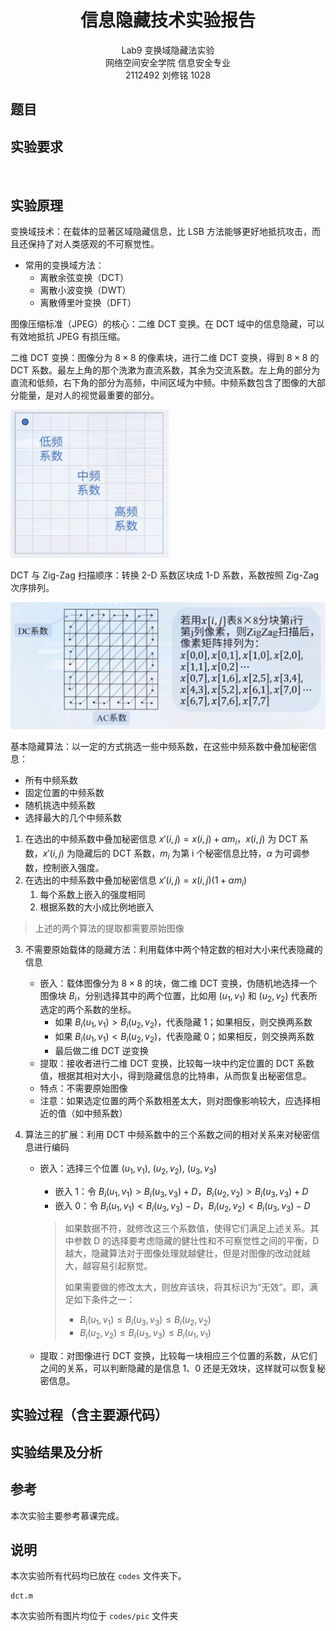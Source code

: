 # <center>**信息隐藏技术实验报告**</center>

 <center>Lab9 变换域隐藏法实验</center>

 <center> 网络空间安全学院 信息安全专业</center>

 <center> 2112492 刘修铭 1028</center>

## 题目



## 实验要求

​	

## 实验原理

变换域技术：在载体的显著区域隐藏信息，比 LSB 方法能够更好地抵抗攻击，而且还保持了对人类感观的不可察觉性。

* 常用的变换域方法：
  * 离散余弦变换（DCT）
  * 离散小波变换（DWT）
  * 离散傅里叶变换（DFT）

图像压缩标准（JPEG）的核心：二维 DCT 变换。在 DCT 域中的信息隐藏，可以有效地抵抗 JPEG 有损压缩。

二维 DCT 变换：图像分为 $8\times8$ 的像素块，进行二维 DCT 变换，得到 $8\times8$ 的 DCT 系数。最左上角的那个洗漱为直流系数，其余为交流系数。左上角的部分为直流和低频，右下角的部分为高频，中间区域为中频。中频系数包含了图像的大部分能量，是对人的视觉最重要的部分。

<img src="./2112492 刘修铭 变换域隐藏法实验.pic/image-20240227152357732.png" alt="image-20240227152357732" style="zoom:50%;" />

DCT 与 Zig-Zag 扫描顺序：转换 2-D 系数区块成 1-D 系数，系数按照 Zig-Zag 次序排列。

<img src="./2112492 刘修铭 变换域隐藏法实验.pic/image-20240227152519192.png" alt="image-20240227152519192" style="zoom:50%;" />

基本隐藏算法：以一定的方式挑选一些中频系数，在这些中频系数中叠加秘密信息：

* 所有中频系数
* 固定位置的中频系数
* 随机挑选中频系数
* 选择最大的几个中频系数

1. 在选出的中频系数中叠加秘密信息 $x'(i,j)=x(i,j)+\alpha m_i$，$x(i,j)$ 为 DCT 系数，$x'(i,j)$ 为隐藏后的 DCT 系数，$m_i$ 为第 i 个秘密信息比特，$\alpha$ 为可调参数，控制嵌入强度。
2. 在选出的中频系数中叠加秘密信息 $x'(i,j)=x(i,j)(1+\alpha m_i)$
   1. 每个系数上嵌入的强度相同
   2. 根据系数的大小成比例地嵌入

> 上述的两个算法的提取都需要原始图像

3. 不需要原始载体的隐藏方法：利用载体中两个特定数的相对大小来代表隐藏的信息

   * 嵌入：载体图像分为 $8\times8$ 的块，做二维 DCT 变换，伪随机地选择一个图像块 $B_i$，分别选择其中的两个位置，比如用 $(u_1,v_1)$ 和 $(u_2,v_2)$ 代表所选定的两个系数的坐标。
     * 如果 $B_i(u_1,v_1)>B_i(u_2,v_2)$，代表隐藏 1；如果相反，则交换两系数
     * 如果 $B_i(u_1,v_1)<B_i(u_2,v_2)$，代表隐藏 0；如果相反，则交换两系数
     * 最后做二维 DCT 逆变换
   * 提取：接收者进行二维 DCT 变换，比较每一块中约定位置的 DCT 系数值，根据其相对大小，得到隐藏信息的比特串，从而恢复出秘密信息。
   * 特点：不需要原始图像
   * 注意：如果选定位置的两个系数相差太大，则对图像影响较大，应选择相近的值（如中频系数）

4. 算法三的扩展：利用 DCT 中频系数中的三个系数之间的相对关系来对秘密信息进行编码

   * 嵌入：选择三个位置  $(u_1,v_1),\  (u_2,v_2),\ (u_3,v_3)$

     * 嵌入 1：令 $B_i(u_1,v_1)>B_i(u_3,v_3)+D$，$B_i(u_2,v_2)>B_i(u_3,v_3)+D$
     * 嵌入 0：令 $B_i(u_1,v_1)<B_i(u_3,v_3)-D$，$B_i(u_2,v_2)<B_i(u_3,v_3)-D$

     > 如果数据不符，就修改这三个系数值，使得它们满足上述关系。其中参数 D 的选择要考虑隐藏的健壮性和不可察觉性之间的平衡，D 越大，隐藏算法对于图像处理就越健壮，但是对图像的改动就越大，越容易引起察觉。
     >
     > 如果需要做的修改太大，则放弃该块，将其标识为“无效”。即，满足如下条件之一：
     >
     > * $B_i(u_1,v_1)\le B_i(u_3,v_3)\le B_i(u_2,v_2)$
     > * $B_i(u_2,v_2)\le B_i(u_3,v_3)\le B_i(u_1,v_1)$

   * 提取：对图像进行 DCT 变换，比较每一块相应三个位置的系数，从它们之间的关系，可以判断隐藏的是信息 1、0 还是无效块，这样就可以恢复秘密信息。



## 实验过程（含主要源代码）



## 实验结果及分析





## 参考

本次实验主要参考慕课完成。



## 说明

本次实验所有代码均已放在 `codes` 文件夹下。

```shell
dct.m
```

本次实验所有图片均位于 `codes/pic` 文件夹